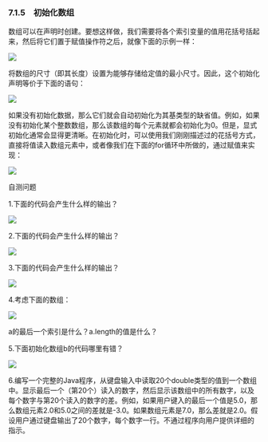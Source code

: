    

### 7.1.5　初始化数组

数组可以在声明时创建。要想这样做，我们需要将各个索引变量的值用花括号括起来，然后将它们置于赋值操作符之后，就像下面的示例一样：

![](../Images/image10561.gif)

将数组的尺寸（即其长度）设置为能够存储给定值的最小尺寸。因此，这个初始化声明等价于下面的语句：

![](0-Assets/Epubook/程序员编程语言经典合集（计算机科学丛书5册套装），javapython编程语言含经典教材龙书《编译原理》%20(Bruce%20Eckel%20%20Alfred%20V.%20Aho%20%20Monica%20S.%20Lam%20etc.)%20(Z-Library)/images/image10562.jpeg)

如果没有初始化数据，那么它们就会自动初始化为其基类型的缺省值。例如，如果没有初始化某个整数数组，那么该数组的每个元素就都会初始化为0。但是，显式初始化通常会显得更清晰。在初始化时，可以使用我们刚刚描述过的花括号方式，直接将值读入数组元素中，或者像我们在下面的for循环中所做的，通过赋值来实现：

![](0-Assets/Epubook/程序员编程语言经典合集（计算机科学丛书5册套装），javapython编程语言含经典教材龙书《编译原理》%20(Bruce%20Eckel%20%20Alfred%20V.%20Aho%20%20Monica%20S.%20Lam%20etc.)%20(Z-Library)/images/image10563.jpeg)

自测问题

1.下面的代码会产生什么样的输出？

![](0-Assets/Epubook/程序员编程语言经典合集（计算机科学丛书5册套装），javapython编程语言含经典教材龙书《编译原理》%20(Bruce%20Eckel%20%20Alfred%20V.%20Aho%20%20Monica%20S.%20Lam%20etc.)%20(Z-Library)/images/image10564.jpeg)

2.下面的代码会产生什么样的输出？

![](0-Assets/Epubook/程序员编程语言经典合集（计算机科学丛书5册套装），javapython编程语言含经典教材龙书《编译原理》%20(Bruce%20Eckel%20%20Alfred%20V.%20Aho%20%20Monica%20S.%20Lam%20etc.)%20(Z-Library)/images/image10565.jpeg)

3.下面的代码会产生什么样的输出？

![](0-Assets/Epubook/程序员编程语言经典合集（计算机科学丛书5册套装），javapython编程语言含经典教材龙书《编译原理》%20(Bruce%20Eckel%20%20Alfred%20V.%20Aho%20%20Monica%20S.%20Lam%20etc.)%20(Z-Library)/images/image10566.jpeg)

4.考虑下面的数组：

![](../Images/image10567.gif)

a的最后一个索引是什么？a.length的值是什么？

5.下面初始化数组b的代码哪里有错？

![](0-Assets/Epubook/程序员编程语言经典合集（计算机科学丛书5册套装），javapython编程语言含经典教材龙书《编译原理》%20(Bruce%20Eckel%20%20Alfred%20V.%20Aho%20%20Monica%20S.%20Lam%20etc.)%20(Z-Library)/images/image10568.jpeg)

6.编写一个完整的Java程序，从键盘输入中读取20个double类型的值到一个数组中。显示最后一个（第20个）读入的数字，然后显示该数组中的所有数字，以及每个数字与第20个读入的数字的差。例如，如果用户键入的最后一个值是5.0，那么数组元素2.0和5.0之间的差就是-3.0。如果数组元素是7.0，那么差就是2.0。假设用户通过键盘输出了20个数字，每个数字一行。不通过程序向用户提供详细的指示。
